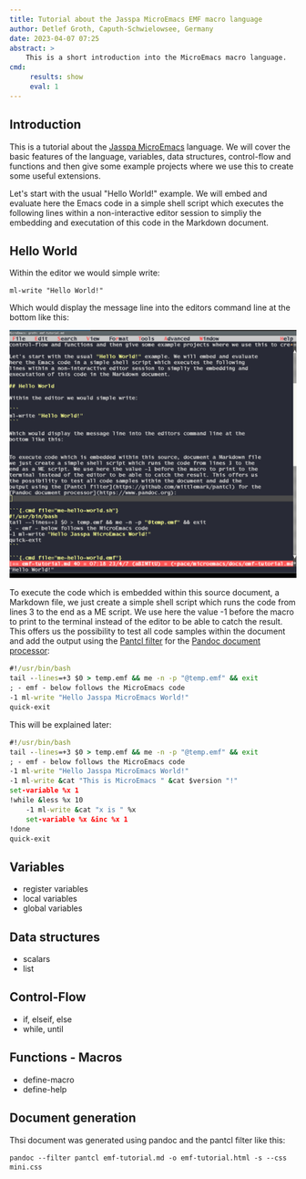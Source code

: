 ```yaml
---
title: Tutorial about the Jasspa MicroEmacs EMF macro language
author: Detlef Groth, Caputh-Schwielowsee, Germany
date: 2023-04-07 07:25
abstract: >
    This is a short introduction into the MicroEmacs macro language.
cmd:
     results: show
     eval: 1
---
```


## Introduction

This is a tutorial about the [Jasspa MicroEmacs](http://www.jasspa.com)
language. We will cover the basic features of the language, variables, data
structures, control-flow and functions and then give some example projects
where we use this to create some useful extensions.

Let's start with the usual "Hello World!" example. We will embed and evaluate
here the Emacs code in a simple shell script which executes the following
lines within a non-interactive editor session to simpliy the embedding and
executation of this code in the Markdown document.

## Hello World

Within the editor we would simple write:

```
ml-write "Hello World!"
```

Which would display the message line into the editors command line at the
bottom like this:

![](../images/hello-world.png)

To execute the code which is embedded within this source document, a Markdown file,
we just create a simple shell script which runs the code from lines 3 to the
end as a ME script. We use here the value -1 before the macro to print to the
terminal instead of the editor to be able to catch the result. This offers us
the possibility to test all code samples within the document and add the
output using the [Pantcl filter](https://github.com/mittlemark/pantcl) for the
[Pandoc document processor](https://www.pandoc.org):


```{.cmd file="me-hello-world.sh"}
#!/usr/bin/bash
tail --lines=+3 $0 > temp.emf && me -n -p "@temp.emf" && exit
; - emf - below follows the MicroEmacs code
-1 ml-write "Hello Jasspa MicroEmacs World!"
quick-exit
```

This will be explained later:

```{.cmd file="me-hello-world.emf"}
#!/usr/bin/bash
tail --lines=+3 $0 > temp.emf && me -n -p "@temp.emf" && exit
; - emf - below follows the MicroEmacs code
-1 ml-write "Hello Jasspa MicroEmacs World!"
-1 ml-write &cat "This is MicroEmacs " &cat $version "!"
set-variable %x 1
!while &less %x 10
    -1 ml-write &cat "x is " %x
    set-variable %x &inc %x 1
!done
quick-exit
```

## Variables

- register variables
- local variables
- global variables

## Data structures

- scalars
- list

## Control-Flow

- if, elseif, else
- while, until

## Functions - Macros

- define-macro
- define-help

## Document generation

Thsi document was generated using pandoc and the pantcl filter like this:

```
pandoc --filter pantcl emf-tutorial.md -o emf-tutorial.html -s --css mini.css
```






